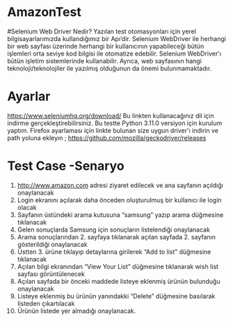 # AmazonTest
#Selenium Web Driver Nedir?
Yazılan test otomasyonları için yerel bilgisayarlarımızda kullandığımız bir Apı’dir.
Selenium WebDriver ile herhangi bir web sayfası üzerinde herhangi bir kullanıcının yapabileceği bütün işlemleri orta seviye kod bilgisi ile otomatize edebilir.
Selenium WebDriver'ı bütün işletim sistemlerinde kullanabilir.
Ayrıca, web sayfasının hangi teknoloji/teknolojiler ile yazılmış olduğunun da önemi bulunmamaktadır.

# Ayarlar
https://www.seleniumhq.org/download/ Bu linkten kullanacağınız dil için indirme gerçekleştirebilirsiniz. Bu testte Python 3.11.0 versiyon için kurulum yaptım.
Firefox ayarlaması için linkte bulunan size uygun driver'ı indirin ve path yoluna ekleyın ; https://github.com/mozilla/geckodriver/releases

# Test Case -Senaryo
1. http://www.amazon.com adresi ziyaret edilecek ve ana sayfanın açıldığı onaylanacak
2. Login ekranını açılarak daha önceden oluşturulmuş bir kullanıcı ile login olacak
3. Sayfanın üstündeki arama kutusuna “samsung” yazıp arama düğmesine tıklanacak
4. Gelen sonuçlarda Samsung için sonuçların listelendiği onaylanacak
5. Arama sonuçlarından 2. sayfaya tıklanarak açılan sayfada 2. sayfanın gösterildiği
onaylanacak
6. Üstten 3. ürüne tıklayıp detaylarına girilerek “Add to list” düğmesine tıklanacak
7. Açılan bilgi ekranından “View Your List” düğmesine tıklanarak wish list sayfası
görüntülenecek
8. Açılan sayfada bir önceki maddede listeye eklenmiş ürünün bulunduğu onaylanacak
9. Listeye eklenmiş bu ürünün yanındakki “Delete” düğmesine basılarak listeden
çıkartılacak
10. Ürünün listede yer almadığı onaylanacak.
